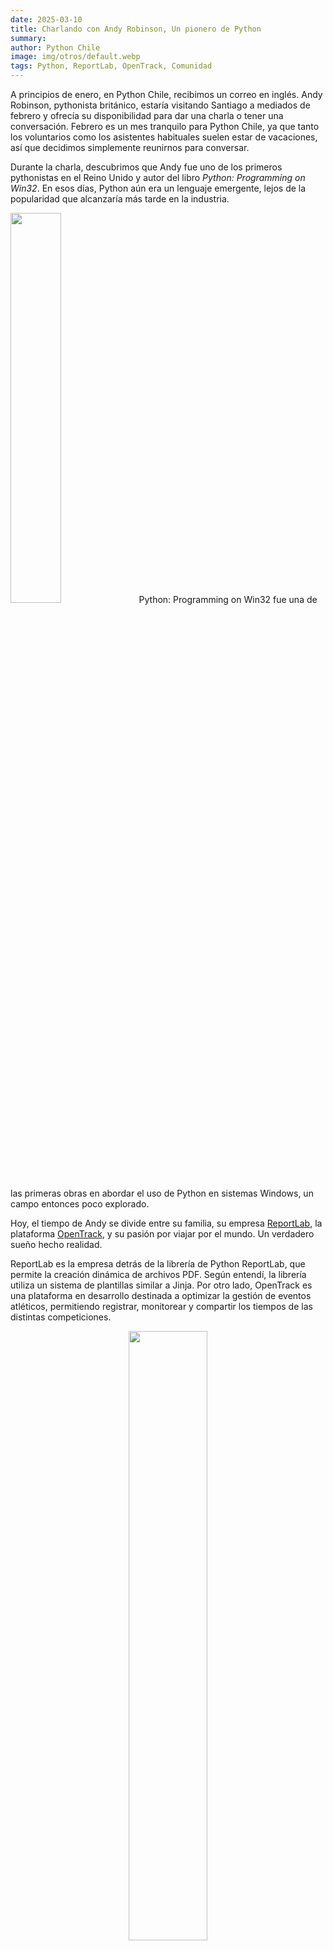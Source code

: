 ```yaml
---
date: 2025-03-10
title: Charlando con Andy Robinson, Un pionero de Python
summary: 
author: Python Chile
image: img/otros/default.webp
tags: Python, ReportLab, OpenTrack, Comunidad
---
```


A principios de enero, en Python Chile, recibimos un correo en inglés. Andy Robinson, pythonista británico, estaría visitando Santiago a mediados de febrero y ofrecía su disponibilidad para dar una charla o tener una conversación. Febrero es un mes tranquilo para Python Chile, ya que tanto los voluntarios como los asistentes habituales suelen estar de vacaciones, así que decidimos simplemente reunirnos para conversar.  

Durante la charla, descubrimos que Andy fue uno de los primeros pythonistas en el Reino Unido y autor del libro *Python: Programming on Win32*. En esos días, Python aún era un lenguaje emergente, lejos de la popularidad que alcanzaría más tarde en la industria.  

<img src="{static}/img/meetup/book-python-programming-on-win32.jpg" width="40%" height="40%" />
Python: Programming on Win32 fue una de las primeras obras en abordar el uso de Python en sistemas Windows, un campo entonces poco explorado.  

Hoy, el tiempo de Andy se divide entre su familia, su empresa [ReportLab](https://www.reportlab.com), la plataforma [OpenTrack](https://opentrack.run/), y su pasión por viajar por el mundo. Un verdadero sueño hecho realidad.  

ReportLab es la empresa detrás de la librería de Python ReportLab, que permite la creación dinámica de archivos PDF. Según entendí, la librería utiliza un sistema de plantillas similar a Jinja. Por otro lado, OpenTrack es una plataforma en desarrollo destinada a optimizar la gestión de eventos atléticos, permitiendo registrar, monitorear y compartir los tiempos de las distintas competiciones.  



<center><img src="{static}/img/meetup/seba-pame-andy.jpg" width="50%" height="50%" /></center>


Lo más fascinante de nuestra conversación fue reflexionar sobre cómo, a pesar del tremendo crecimiento que ha tenido Python, muchos de los desafíos siguen siendo los mismos. Al final, el verdadero potencial de un lenguaje, proyecto o empresa radica en la comunidad que lo respalda.  

